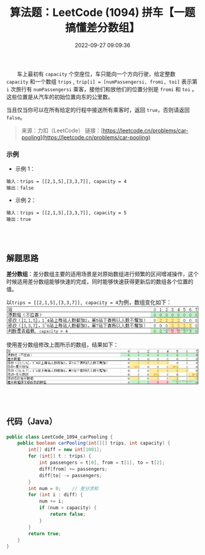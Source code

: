 ﻿---
title: 算法题：LeetCode (1094) 拼车【一题搞懂差分数组】                                                       
date: 2022-09-27 09:09:36
copyright: true
tags: [算法题, Java]
categories:
- 技术笔记
- 算法题
---            



&emsp;&emsp;车上最初有 `capacity` 个空座位，车只能向一个方向行驶，给定整数 `capacity` 和一个数组 `trips` ,  `trip[i] = [numPassengersi, fromi, toi]` 表示第 `i` 次旅行有 `numPassengersi` 乘客，接他们和放他们的位置分别是 `fromi` 和 `toi` 。这些位置是从汽车的初始位置向东的公里数。
<!--more-->

当且仅当你可以在所有给定的行程中接送所有乘客时，返回 `true`，否则请返回 `false`。                                                                                                     

> 来源：力扣（LeetCode） 
> 链接：[https://leetcode.cn/problems/car-pooling](https://leetcode.cn/problems/car-pooling)


### 示例

* 示例 1：

```shell
输入：trips = [[2,1,5],[3,3,7]], capacity = 4
输出：false
```

* 示例 2：

```shell
输入：trips = [[2,1,5],[3,3,7]], capacity = 5
输出：true
```


<br /> <br /> 

## 解题思路

**差分数组**：差分数组主要的适用场景是对原始数组进行频繁的区间增减操作，这个时候适用差分数组能够快速的完成，同时能够快速获得更新后的数组各个位置的值。

以`trips = [[2,1,5],[3,3,7]], capacity = 4`为例，数组变化如下：
![乘客情况](/images/算法题_拼车/乘客情况.png)


使用差分数组修改上图所示的数组，结果如下：
![修改为差分数组](/images/算法题_拼车/修改为差分数组.png)


<br /> <br /> 

## 代码（Java）

```java
public class LeetCode_1094_carPooling {
    public boolean carPooling(int[][] trips, int capacity) {
        int[] diff = new int[1001];
        for (int[] t : trips) {
            int passengers = t[0], from = t[1], to = t[2];
            diff[from] += passengers;
            diff[to] -= passengers;
        }
        int num = 0;    // 差分求和
        for (int i : diff) {
            num += i;
            if (num > capacity) {
                return false;
            }
        }
        return true;
    }
}

```

<br/><br/><br/><br/>